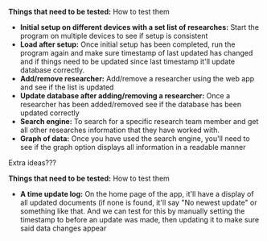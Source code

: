 **Things that need to be tested:**	How to test them
- **Initial setup on different devices with a set list of researches:** 	Start the program on multiple devices to see if setup is consistent
- **Load after setup:**	Once initial setup has been completed, run the program again and make sure timestamp of last updated has changed and if things need to be updated                         since last timestamp it'll update database correctly.
- **Add/remove researcher:** Add/remove a researcher using the web app and see if the list is updated
- **Update database after adding/removing a researcher:**	Once a researcher has been added/removed see if the database has been updated correctly
- **Search engine:**	To search for a specific research team member and get all other researches information that they have worked with.
- **Graph of data:**	Once you have used the search engine, you'll need to see if the graph option displays all information in a readable manner 
	
	
	
	
Extra ideas???

**Things that need to be tested:**	How to test them
- **A time update log:**	On the home page of the app, it'll have a display of all updated documents (if none is found, it'll say "No newest update" or something like                             that. And we can test for this by manually setting the timestamp to before an update was made, then updating it to make sure said data changes                           appear
